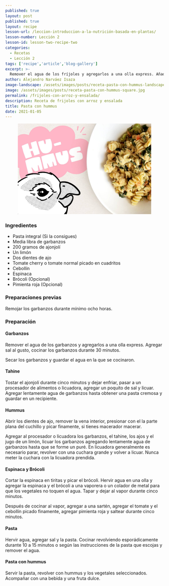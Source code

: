 ```yaml
---
published: true
layout: post
published: true
layout: recipe
lesson-url: /leccion-introduccion-a-la-nutrición-basada-en-plantas/
lesson-number: Lección 2
lesson-id: lesson-two-recipe-two
categories:
  - Recetas
  - Lección 2
tags: ['recipe','article','blog-gallery']
excerpt: >-
  Remover el agua de los fríjoles y agregarlos a una olla express. Añadir agua, cucharada y media de páprika, cucharada y media de cúrcuma, media cucharadita de moringa, cuatro cucharadas de semillas de quinua y sal al gusto.
author: Alejandro Narváez Isaza
image-landscape: /assets/images/posts/receta-pasta-con-hummus-landscape.jpg
image: /assets/images/posts/receta-pasta-con-hummus-square.jpg
permalink: /frijoles-con-arroz-y-ensalada/
description: Receta de frijoles con arroz y ensalada
title: Pasta con hummus
date: 2021-01-05
---
```

<figure>
  <img src="../assets/images/posts/receta-pasta-con-hummus-landscape.jpg">
</figure>

<h3>Ingredientes</h3>

<ul>
  <li>Pasta integral (Si la consigues)</li>
  <li>Media libra de garbanzos</li>
  <li>200 gramos de ajonjolí</li>
  <li>Un limón</li>
  <li>Dos dientes de ajo</li>
  <li>Tomate cherry o tomate normal picado en cuadritos</li>
  <li>Cebollín</li>
  <li>Espinaca</li>
  <li>Brócoli (Opcional)</li>
  <li>Pimienta roja (Opcional)</li>
</ul>

<h3>Preparaciones previas</h3>

<p class="post-content-p post-content-space">Remojar los garbanzos durante mínimo ocho horas.</p>

<h3>Preparación</h3>

<h4>Garbanzos</h4>

<p class="post-content-p post-content-space">Remover el agua de los garbanzos y agregarlos a una olla express. Agregar sal al gusto, cocinar los garbanzos durante 30 minutos.</p>

<p class="post-content-p post-content-half-space">Secar los garbanzos y guardar el agua en la que se cocinaron.</p>

<h4>Tahine</h4>

<p class="post-content-p post-content-space">Tostar el ajonjolí durante cinco minutos y dejar enfriar, pasar a un procesador de alimentos o licuadora, agregar un poquito de sal y licuar. Agregar lentamente agua de garbanzos hasta obtener una pasta cremosa y guardar en un recipiente.</p>

<h4>Hummus</h4>

<p class="post-content-p post-content-space">Abrir los dientes de ajo, remover la vena interior, presionar con el la parte plana del cuchillo y picar finamente, si tienes macerador macerar.</p>

<p class="post-content-p post-content-space">Agregar al procesador o licuadora los garbanzos, el tahine, los ajos y el jugo de un limón, licuar los garbanzos agregando lentamente agua de garbanzos hasta que se forme un puré. En licuadora generalmente es necesario parar, revolver con una cuchara grande y volver a licuar. <span class="icon icon-warning"></span> Nunca meter la cuchara con la licuadora prendida.</p>

<h4>Espinaca y Brócoli</h4>

<p class="post-content-p post-content-space">Cortar la espinaca en tiritas y picar el brócoli. Hervir agua en una olla y agregar la espinaca y el brócoli a una vaporera o un colador de metal para que los vegetales no toquen el agua. Tapar y dejar al vapor durante cinco minutos.</p>

<p class="post-content-p post-content-space">Después de cocinar al vapor, agregar a una sartén, agregar el tomate y el cebollín picado finamente, agregar pimienta roja y saltear durante cinco minutos.</p>

<h4>Pasta</h4>

<p class="post-content-p post-content-space">Hervir agua, agregar sal y la pasta. Cocinar revolviendo esporádicamente durante 10 a 15 minutos o según las instrucciones de la pasta que escojas y remover el agua.</p>

<h4>Pasta con hummus</h4>

<p class="post-content-p post-content-space">Servir la pasta, revolver con hummus y los vegetales seleccionados. Acompañar con una bebida y una fruta dulce.</p>
